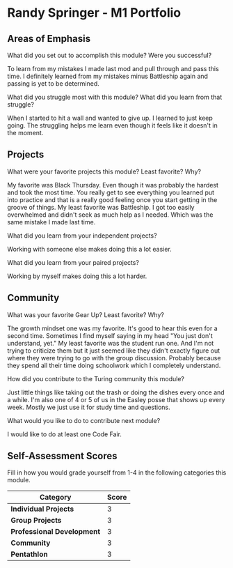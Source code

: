 # Randy Springer - M1 Portfolio

## Areas of Emphasis

What did you set out to accomplish this module? Were you successful?

To learn from my mistakes I made last mod and pull through and pass this time. I definitely learned from my mistakes minus Battleship again and passing is yet to be determined.

What did you struggle most with this module? What did you learn from that struggle?

When I started to hit a wall and wanted to give up. I learned to just keep going. The struggling helps me learn even though it feels like it doesn't in the moment.

## Projects

What were your favorite projects this module? Least favorite? Why?

My favorite was Black Thursday. Even though it was probably the hardest and took the most time. You really get to see everything you learned put into practice and that is a really good feeling once you start getting in the groove of things. My least favorite was Battleship. I got too easily overwhelmed and didn't seek as much help as I needed. Which was the same mistake I made last time.

What did you learn from your independent projects?

Working with someone else makes doing this a lot easier.

What did you learn from your paired projects?

Working by myself makes doing this a lot harder.

## Community

What was your favorite Gear Up? Least favorite? Why?

The growth mindset one was my favorite. It's good to hear this even for a second time. Sometimes I find myself saying in my head "You just don't understand, yet." My least favorite was the student run one. And I'm not trying to criticize them but it just seemed like they didn't exactly figure out where they were trying to go with the group discussion. Probably because they spend all their time doing schoolwork which I completely understand.

How did you contribute to the Turing community this module?

Just little things like taking out the trash or doing the dishes every once and a while. I'm also one of 4 or 5 of us in the Easley posse that shows up every week. Mostly we just use it for study time and questions.

What would you like to do to contribute next module?

I would like to do at least one Code Fair.

## Self-Assessment Scores

Fill in how you would grade yourself from 1-4 in the following categories this module.

| Category                     | Score |
| -----------------------------| ----- |
| **Individual Projects**      |   3   |
| **Group Projects**           |   3   |
| **Professional Development** |   3   |
| **Community**                |   3   |
| **Pentathlon**               |   3   |
